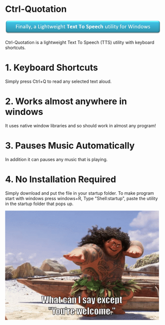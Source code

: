 [mylink]: <https://github.com/LoganTraceur/eXtended/raw/main/Versions/nimblex_extended-8.0-fx.xpi> "Install Nimblex Extended"

# Ctrl-Quotation
![BannerImage](Extra/Banner.jpg)

Ctrl-Quotation is a lightweight Text To Speech (TTS) utility with keyboard shortcuts.

# 1. Keyboard Shortcuts
Simply press Ctrl+Q to read any selected text aloud. 

# 2. Works almost anywhere in windows
It uses native window libraries and so should work in almost any program!

# 3. Pauses Music Automatically
In addition it can pauses any music that is playing. 

# 4. No Installation Required
Simply download and put the file in your startup folder.
To make program start with windows press windows+R, Type "Shell:startup", paste the utility in the startup folder that pops up.

![YoureWelcome](Extra/YoureWelcome.gif)
